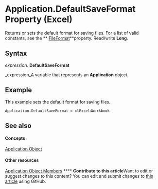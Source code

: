 
# Application.DefaultSaveFormat Property (Excel)

Returns or sets the default format for saving files. For a list of valid constants, see the  ** [FileFormat](ef722c3c-90ea-9810-b853-a3fff19d5c60.md)**property. Read/write  **Long**.


## Syntax

 _expression_. **DefaultSaveFormat**

 _expression_A variable that represents an  **Application** object.


## Example

This example sets the default format for saving files.


```
Application.DefaultSaveFormat = xlExcel4Workbook
```


## See also


#### Concepts


 [Application Object](19b73597-5cf9-4f56-8227-b5211f657f6f.md)
#### Other resources


 [Application Object Members](4cb9ca42-8d07-cc9c-2d80-4eb9a5921e1e.md)
****   **Contribute to this article**Want to edit or suggest changes to this content? You can edit and submit changes to  [this article](https://github.com/jhershey00/VBA_Excel_Test/OpenXMLCon/articles/bb5c50db-8ba3-f79a-4577-f293ebc52b50.md) using GitHub.

